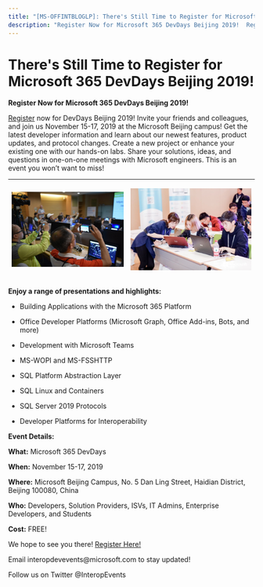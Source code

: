 ```yaml
---
title: "[MS-OFFINTBLOGLP]: There's Still Time to Register for Microsoft 365 DevDays Beijing 2019!"
description: "Register Now for Microsoft 365 DevDays Beijing 2019!  Register now for DevDays Beijing 2019! Invite your friends and"
---
```


# There's Still Time to Register for Microsoft 365 DevDays Beijing 2019!

<p><b>Register Now for
Microsoft 365 DevDays Beijing 2019!</b></p>

<p><span><a href="https://www.interopevents.com/beijing19">Register</a></span> now for
DevDays Beijing 2019! Invite your friends and colleagues, and join us November
15-17, 2019 at the Microsoft Beijing campus! Get the latest developer
information and learn about our newest features, product updates, and protocol
changes. Create a new project or enhance your existing one with our hands-on
labs. Share your solutions, ideas, and questions in one-on-one meetings with
Microsoft engineers. This is an event you won’t want to miss!</p>

<p> </p>

<table>
 <thead>
  <tr>
   <th>
   <p><img id="Picture 2" src="MS-OFFINTBLOGLP_files/image003.png"></p>
   </th>
   <th>
   <p><img id="Picture 4" src="MS-OFFINTBLOGLP_files/image004.png"></p>
   <p> </p>
   </th>
  </tr>
 </thead>
</table>

<p><b> </b></p>

<p><b>Enjoy a range of presentations and highlights: </b></p>

<ul><li><p><span><span> 
</span></span>Building Applications with the Microsoft 365 Platform</p>

</li><li><p><span><span> 
</span></span>Office Developer Platforms (Microsoft Graph, Office Add-ins,
Bots, and more) </p>

</li><li><p><span><span> 
</span></span>Development with Microsoft Teams</p>

</li><li><p><span><span> 
</span></span>MS-WOPI and MS-FSSHTTP</p>

</li><li><p><span><span> 
</span></span>SQL Platform Abstraction Layer</p>

</li><li><p><span><span> 
</span></span>SQL Linux and Containers</p>

</li><li><p><span><span> 
</span></span>SQL Server 2019 Protocols</p>

</li><li><p><span><span> 
</span></span>Developer Platforms for Interoperability </p>

</li></ul><p><b>Event Details: </b></p>

<p><b>What:</b> Microsoft 365 DevDays </p>

<p><b>When:</b> November 15-17, 2019  </p>

<p><b>Where:</b> Microsoft Beijing Campus, No. 5 Dan Ling
Street, Haidian District, Beijing 100080, China  </p>

<p><b>Who:</b> Developers, Solution Providers, ISVs, IT Admins,
Enterprise Developers, and Students</p>

<p><b>Cost:</b> FREE! </p>

<p>We hope to see you there! <span><a href="https://interopevents.com/beijing19">Register Here!</a></span> </p>

<p>Email interopdevevents@microsoft.com to stay updated! </p>

<p>Follow us on Twitter @InteropEvents </p>


                